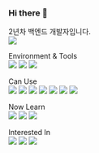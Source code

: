 ### Hi there 👋

<!--
**Sadowbass/sadowbass** is a ✨ _special_ ✨ repository because its `README.md` (this file) appears on your GitHub profile.

Here are some ideas to get you started:

- 🔭 I’m currently working on ...
- 🌱 I’m currently learning ...
- 👯 I’m looking to collaborate on ...
- 🤔 I’m looking for help with ...
- 💬 Ask me about ...
- 📫 How to reach me: ...
- 😄 Pronouns: ...
- ⚡ Fun fact: ...
-->



2년차 백엔드 개발자입니다. <br>
[<img src="https://img.shields.io/badge/shinwa46@gmail.com-EA4335?style=for-the-badge&logo=Gmail&logoColor=white"><br>](mailto:shinwa46@gmail.com)

Environment & Tools  
<img src="https://img.shields.io/badge/IDEA-ffffff?style=for-the-badge&logo=IntelliJ%20IDEA&logoColor=black">
<img src="https://img.shields.io/badge/mac_os-white?style=for-the-badge&logo=macOS&logoColor=000000">
<img src="https://img.shields.io/badge/windows-0078D4?style=for-the-badge&logo=Windows%2011&logoColor=ffffff">

Can Use  
<img src="https://img.shields.io/badge/Spring-6DB33F?style=for-the-badge&logo=Spring&logoColor=white">
<img src="https://img.shields.io/badge/Spring Boot-6DB33F?style=for-the-badge&logo=Spring%20Boot&logoColor=white">
<img src="https://img.shields.io/badge/JPA-6DB33F?style=for-the-badge">
<img src="https://img.shields.io/badge/query--dsl-6DB33F?style=for-the-badge">
<img src="https://img.shields.io/badge/MySQL-4479A1?style=for-the-badge&logo=MySQL&logoColor=white">
<img src="https://img.shields.io/badge/MariaDB-003545?style=for-the-badge&logo=MariaDB&logoColor=white">
<img src="https://img.shields.io/badge/thymeleaf-005F0F?style=for-the-badge&logo=Thymeleaf&logoColor=ffffff">

Now Learn  
<img src="https://img.shields.io/badge/Docker-2496ED?style=for-the-badge&logo=Docker&logoColor=white">
<img src="https://img.shields.io/badge/k8s-326CE5?style=for-the-badge&logo=Kubernetes&logoColor=white">
<img src="https://img.shields.io/badge/algorithms-000000?style=for-the-badge&logo=The%20Algorithms&logoColor=white">

Interested In  
<img src="https://img.shields.io/badge/kotlin-7F52FF?style=for-the-badge&logo=Kotlin&logoColor=white">
<img src="https://img.shields.io/badge/aws-232F3E?style=for-the-badge&logo=Amazon AWS&logoColor=white">
<img src="https://img.shields.io/badge/azure-326CE5?style=for-the-badge&logo=Microsoft Azure&logoColor=white">



